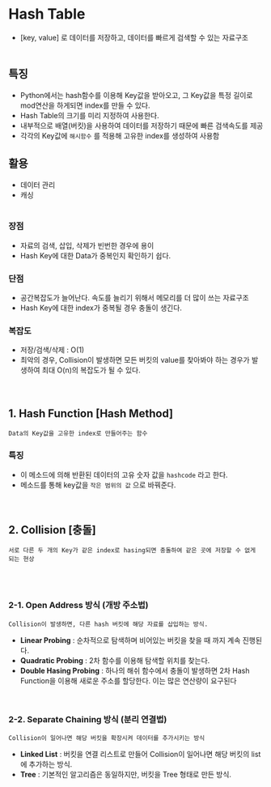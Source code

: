 #  Hash Table
- [key, value] 로 데이터를 저장하고, 데이터를 빠르게 검색할 수 있는 자료구조
<br><br>

## 특징
- Python에서는 hash함수를 이용해 Key값을 받아오고, 그 Key값을 특정 길이로 mod연산을 하게되면 index를 만들 수 있다.
- Hash Table의 크기를 미리 지정하여 사용한다.
- 내부적으로 배열(버킷)을 사용하여 데이터를 저장하기 때문에 빠른 검색속도를 제공
- 각각의 Key값에 `해시함수` 를 적용해 고유한 index를 생성하여 사용함

## 활용
- 데이터 관리
- 캐싱
<br><br>

### 장점 
- 자료의 검색, 삽입, 삭제가 빈번한 경우에 용이
- Hash Key에 대한 Data가 중복인지 확인하기 쉽다.

### 단점
- 공간복잡도가 늘어난다. 속도를 늘리기 위해서 메모리를 더 많이 쓰는 자료구조
- Hash Key에 대한 index가 중복될 경우 충돌이 생긴다.

### 복잡도
- 저장/검색/삭제 : O(1)
- 최악의 경우, Collision이 발생하면 모든 버킷의 value를 찾아봐야 하는 경우가 발생하여 최대 O(n)의 복잡도가 될 수 있다.
<br><br><br>

## 1. Hash Function [Hash Method]
```
Data의 Key값을 고유한 index로 만들어주는 함수
```

### 특징
  - 이 메소드에 의해 반환된 데이터의 고유 숫자 값을 `hashcode` 라고 한다.
  - 메소드를 통해 key값을 `작은 범위의 값` 으로 바꿔준다.
<br><br><br>

## 2. Collision [충돌]
```
서로 다른 두 개의 Key가 같은 index로 hasing되면 충돌하여 같은 곳에 저장할 수 없게 되는 현상
```
<br><br>

### 2-1. Open Address 방식 (개방 주소법)
```
Collision이 발생하면, 다른 hash 버킷에 해당 자료를 삽입하는 방식.
```

-  **Linear Probing** : 순차적으로 탐색하며 비어있는 버킷을 찾을 때 까지 계속 진행된다.
-  **Quadratic Probing** : 2차 함수를 이용해 탐색할 위치를 찾는다.
-  **Double Hasing Probing** : 하나의 해쉬 함수에서 충돌이 발생하면 2차 Hash Function을 이용해 새로운 주소를 할당한다. 이는 많은 연산량이 요구된다
<br>

### 2-2. Separate Chaining 방식 (분리 연결법)
```
Collision이 일어나면 해당 버킷을 확장시켜 데이터를 추가시키는 방식
```
-  **Linked List** : 버킷을 연결 리스트로 만들어 Collision이 일어나면 해당 버킷의 list에 추가하는 방식. 
-  **Tree** : 기본적인 알고리즘은 동일하지만, 버킷을 Tree 형태로 만든 방식.

<br><br><br>
